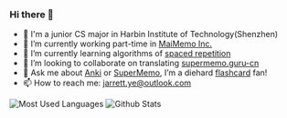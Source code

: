 ### Hi there 👋

<!--
**L-M-Sherlock/L-M-Sherlock** is a ✨ _special_ ✨ repository because its `README.md` (this file) appears on your GitHub profile.

Here are some ideas to get you started:

- 🔭 I’m currently working on ...
- 🌱 I’m currently learning ...
- 👯 I’m looking to collaborate on ...
- 🤔 I’m looking for help with ...
- 💬 Ask me about ...
- 📫 How to reach me: ...
- 😄 Pronouns: ...
- ⚡ Fun fact: ...
-->
- 🏫 I'm a junior CS major in Harbin Institute of Technology(Shenzhen)
- 🔭 I’m currently working part-time in [MaiMemo Inc.](https://www.maimemo.com/)
- 🌱 I’m currently learning algorithms of [spaced repetition](https://en.wikipedia.org/wiki/Spaced_repetition)
- 👯 I’m looking to collaborate on translating [supermemo.guru-cn](https://github.com/L-M-Sherlock/supermemo.guru-cn)
- 💬 Ask me about [Anki](https://apps.ankiweb.net/) or [SuperMemo](https://super-memory.com/), I’m a diehard [flashcard](https://en.wikipedia.org/wiki/Flashcard) fan!
- 📫 How to reach me: jarrett.ye@outlook.com

![Most Used Languages](https://github-readme-stats.vercel.app/api/top-langs/?username=L-M-Sherlock&theme=dark)
![Github Stats](https://github-readme-stats.vercel.app/api?username=L-M-Sherlock&show_icons=true&theme=dark&count_private=true)

